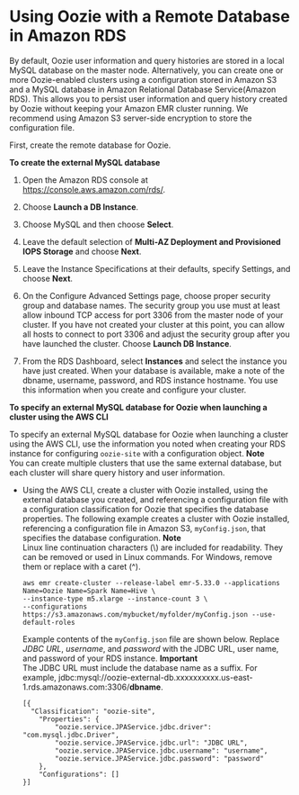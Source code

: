 # Using Oozie with a Remote Database in Amazon RDS<a name="oozie-rds"></a>

By default, Oozie user information and query histories are stored in a local MySQL database on the master node\. Alternatively, you can create one or more Oozie\-enabled clusters using a configuration stored in Amazon S3 and a MySQL database in Amazon Relational Database Service\(Amazon RDS\)\. This allows you to persist user information and query history created by Oozie without keeping your Amazon EMR cluster running\. We recommend using Amazon S3 server\-side encryption to store the configuration file\.

First, create the remote database for Oozie\.

**To create the external MySQL database**

1. Open the Amazon RDS console at [https://console\.aws\.amazon\.com/rds/](https://console.aws.amazon.com/rds/)\.

1. Choose **Launch a DB Instance**\.

1. Choose MySQL and then choose **Select**\.

1. Leave the default selection of **Multi\-AZ Deployment and Provisioned IOPS Storage** and choose **Next**\.

1. Leave the Instance Specifications at their defaults, specify Settings, and choose **Next**\.

1. On the Configure Advanced Settings page, choose proper security group and database names\. The security group you use must at least allow inbound TCP access for port 3306 from the master node of your cluster\. If you have not created your cluster at this point, you can allow all hosts to connect to port 3306 and adjust the security group after you have launched the cluster\. Choose **Launch DB Instance**\.

1. From the RDS Dashboard, select **Instances** and select the instance you have just created\. When your database is available, make a note of the dbname, username, password, and RDS instance hostname\. You use this information when you create and configure your cluster\.

**To specify an external MySQL database for Oozie when launching a cluster using the AWS CLI**

To specify an external MySQL database for Oozie when launching a cluster using the AWS CLI, use the information you noted when creating your RDS instance for configuring `oozie-site` with a configuration object\.
**Note**  
You can create multiple clusters that use the same external database, but each cluster will share query history and user information\.
+ Using the AWS CLI, create a cluster with Oozie installed, using the external database you created, and referencing a configuration file with a configuration classification for Oozie that specifies the database properties\. The following example creates a cluster with Oozie installed, referencing a configuration file in Amazon S3, `myConfig.json`, that specifies the database configuration\.
**Note**  
Linux line continuation characters \(\\\) are included for readability\. They can be removed or used in Linux commands\. For Windows, remove them or replace with a caret \(^\)\.

  ```
  aws emr create-cluster --release-label emr-5.33.0 --applications Name=Oozie Name=Spark Name=Hive \
  --instance-type m5.xlarge --instance-count 3 \
  --configurations https://s3.amazonaws.com/mybucket/myfolder/myConfig.json --use-default-roles
  ```

  Example contents of the `myConfig.json` file are shown below\. Replace *JDBC URL*, *username*, and *password* with the JDBC URL, user name, and password of your RDS instance\. 
**Important**  
The JDBC URL must include the database name as a suffix\. For example, jdbc:mysql://oozie\-external\-db\.xxxxxxxxxx\.us\-east\-1\.rds\.amazonaws\.com:3306/**dbname**\.

  ```
  [{
    "Classification": "oozie-site",
      "Properties": {
          "oozie.service.JPAService.jdbc.driver": "com.mysql.jdbc.Driver",
          "oozie.service.JPAService.jdbc.url": "JDBC URL",                               
          "oozie.service.JPAService.jdbc.username": "username",
          "oozie.service.JPAService.jdbc.password": "password"
      },
      "Configurations": []
  }]
  ```